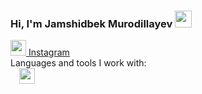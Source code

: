 ### Hi, I'm Jamshidbek Murodillayev <img src="https://media.giphy.com/media/hvRJCLFzcasrR4ia7z/giphy.gif" width="27px">
<a href="https://instagram.com/jamshidbek_2804" target="_blank">
  <img src="https://encrypted-tbn0.gstatic.com/images?q=tbn:ANd9GcRP0g4l503BEW1OReWlJe72_y8AkiOgzemAdQ&usqp=CAU" width="25px"> Instagram
 </a>
 <br/>
Languages and tools I work with: 
<code>
  <img src="[https://www.w3.org/html/logo/downloads/HTML5_1Color_Black.png](https://encrypted-tbn0.gstatic.com/images?q=tbn:ANd9GcTWdYZ8nWw0jCLtFH1a5Snqz9SOeGwcxINkbQ&usqp=CAU)" width="25px">
</code>

